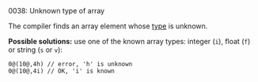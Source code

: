 <!doctype html>
<html lang="es">
<head>
	<title>Mensajes de Error</title>
	<meta charset="utf-8">
	<meta http-equiv="X-UA-Compatible" content="IE=edge">
	<meta name="viewport" content="width=device-width, initial-scale=1">
	<link rel="stylesheet" type="text/css" href="../../../style/style.css">
</head>
<body>
0038: Unknown type of array

The compiler finds an array element whose [type](../../coding/arrays.md#general-syntax) is unknown.

**Possible solutions:** use one of the known array types: integer (`i`), float (`f`) or string (`s` or `v`):

```
0@(10@,4h) // error, 'h' is unknown
0@(10@,4i) // OK, 'i' is known
```

<script src="../../../js/main.min.js"></script>